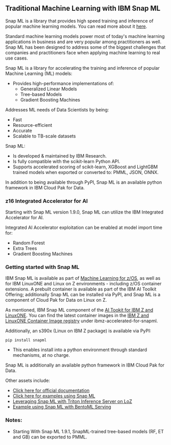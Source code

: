 ## Traditional Machine Learning with IBM Snap ML

Snap ML is a library that provides high speed training and inference of popular machine learning models. You can read more about it [here](https://www.zurich.ibm.com/snapml/).

Standard machine learning models power most of today's machine learning applications in business and are very popular among practitioners as well. Snap ML has been designed to address some of the biggest challenges that companies and practitioners face when applying machine learning to real use cases.

Snap ML is a library for accelerating the training and inference of popular Machine Learning (ML) models:

- Provides high-performance implementations of:
  - Generalized Linear Models
  - Tree-based Models
  - Gradient Boosting Machines

Addresses ML needs of Data Scientists by being:

- Fast
- Resource-efficient
- Accurate
- Scalable to TB-scale datasets

Snap ML:

- Is developed & maintained by IBM Research. 
- Is fully compatible with the scikit-learn Python API.
- Supports accelerated scoring of scikit-learn, XGBoost and LightGBM trained models when exported or converted to: PMML, JSON, ONNX.

In addition to being available through PyPI, Snap ML is an available python framework in IBM Cloud Pak for Data. 

### z16 Integrated Accelerator for AI ###

Starting with Snap ML version 1.9.0, Snap ML can utilize the IBM Integrated Accelerator for AI. 

Integrated AI Accelerator exploitation can be enabled at model import time for:

- Random Forest
- Extra Trees
- Gradient Boosting Machines


### Getting started with Snap ML ###

IBM Snap ML is available as part of [Machine Learning for z/OS](https://www.ibm.com/products/machine-learning-for-zos), as well as for IBM LinuxONE and Linux on Z environments - including z/OS container extensions. A prebuilt container is available as part of the IBM AI Toolkit Offering; additionally Snap ML can be installed via PyPI, and Snap ML is a component of Cloud Pak for Data on Linux on Z.

As mentioned, IBM Snap ML component of the [AI Tookit for IBM Z and LinuxONE](aitoolkitloz.md). You can find the latest container images in the [IBM Z and LinuxONE Container Image registry](https://ibm.github.io/ibm-z-oss-hub/main/main.html) under ibmz-accelerated-for-snapml. 

Additionally, an s390x (Linux on IBM Z package) is available via PyPI:
```
pip install snapml 
```
- This enables install into a python environment through standard mechanisms, at no charge. 

Snap ML is additionally an available python framework in IBM Cloud Pak for Data.  

Other assets include: 

- [Click here for official documentation](https://snapml.readthedocs.io/en/latest/)
- [Click here for examples using Snap ML](https://github.com/IBM/snapml-examples)
- [Leveraging Snap ML with Triton Inference Server on LoZ](https://github.com/IBM/ai-on-z-triton-is-examples)
- [Example using Snap ML with BentoML Serving](https://github.com/IBM/snapml-examples/tree/main/examples/inference/random_forest/bentoml)

### Notes: ###

- Starting With Snap ML 1.9.1, SnapML-trained tree-based models (RF, ET and GB) can be exported to PMML.
